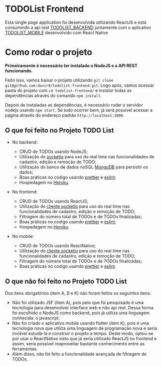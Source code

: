 # TODOList Frontend

Esta single page application foi desenvolvida utilizando ReactJS e está consumindo a api rest [TODOLIST_BACKEND](https://github.com/davir8/todolist-backend) juntamente com o aplicativo [TODOLIST_MOBILE](https://github.com/davir8/todolist-mobile) desenvolvido com React Native

# Como rodar o projeto
**Primeiramente é necessário ter instalado o NodeJS e a API REST funcionando.**

Feito isso, vamos baixar o projeto utilizando `git clone git@github.com:davir8/todolist-frontend.git`. Logo após, vamos acessar pasta do projeto com `cd todolist-frontend/` e instalar todas as dependências através do comando `npm install`. 

Depois de instaladas as dependências, é necessário rodar o servidor nodejs usando `npm start`. Se tudo ocorrer bem, já será possível acessar a página através do endereço padrão `http://localhost:3000`.


## O que foi feito no Projeto TODO List

- No backend:
	- CRUD de TODOs usando NodeJS;
	- Utilização do [socketio](https://github.com/socketio/socket.io) para uso do real time nas funcionalidades de cadastro, edição e remoção de TODO;
	- Utilização do banco de dados noSQL [MongoDB](https://www.mongodb.com/) para persistir os dados;
	- Boas práticas no código usando [prettier](https://prettier.io/) e [eslint](https://eslint.org/);
	- Hospedagem no [Heroku](https://todolist-backend-node.herokuapp.com/).

- No frontend:
	- CRUD de TODOs usando ReactJS;
	- Utilização do [cliente socketio](https://github.com/socketio/socket.io-client) para uso do real time nas funcionalidades de cadastro, edição e remoção de TODO;
	- Filtragem do número total de TODOs e de TODOs finalizadas;
	- Boas práticas no codigo usando [prettier](https://prettier.io/) e [eslint](https://eslint.org/);
	- Hospedagem no [Heroku](https://todolist-frontend-react.herokuapp.com/).

- No mobile:
	- CRUD de TODOs usando ReactNative;
	- Utilização do [cliente socketio](https://github.com/socketio/socket.io-client) para uso do real time nas funcionalidades de cadastro, edição e remoção de TODO;
	- Filtragem do número total de TODOs e de TODOs finalizadas;
	- Boas práticas no codigo usando [prettier](https://prettier.io/) e [eslint](https://eslint.org/).
	

## O que não foi feito no Projeto TODO List
Dos itens obrigatórios (item A, B e K) não foram feitos os seguintes itens:
- Não foi utilizado JSF (item A), pois pelo que foi pesquisado é uma tecnologia para desenvolver interface web e não api rest. Dessa forma foi escolhido o NodeJS como backend, pois já utiliza uma linguagem conhecida: o javascript.
- Não foi criado o aplicativo mobile usando flutter (item K), pois é uma tecnologia nova que utiliza uma linguagem de programação nova e seria inviável estudá-la e construir o projeto a tempo. Deste modo, optou-se por usar o ReactNative visto que já seria utilizado ReactJS no frontend e assim, seria possível reaproveitar bastante conhecimento entre as ferramentas.
- Além disso, não foi feito a funcionalidade avançada de filtragem de TODOs.
